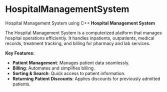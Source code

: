 # HospitalManagementSystem
Hospital Management System using C++
**Hospital Management System**

The Hospital Management System is a computerized platform that manages hospital operations efficiently. It handles inpatients, outpatients, medical records, treatment tracking, and billing for pharmacy and lab services.

**Key Features:**

- **Patient Management**: Manages patient data seamlessly.
- **Billing**: Automates and simplifies billing.
- **Sorting & Search**: Quick access to patient information.
- **Returning Patient Discounts**: Applies discounts for previously admitted patients.